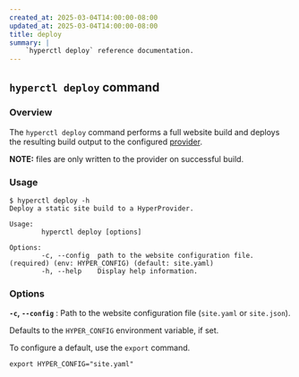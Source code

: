 ```yaml
---
created_at: 2025-03-04T14:00:00-08:00
updated_at: 2025-03-04T14:00:00-08:00
title: deploy
summary: |
    `hyperctl deploy` reference documentation.
---
```


## `hyperctl deploy` command

<auto-toc selectors="h3,h4,h5,h6,dl dt"></auto-toc>

### Overview

The `hyperctl deploy` command performs a full website build and deploys the resulting build output to the configured [provider].

<doc-quote ht-element>

**NOTE:** files are only written to the provider on successful build.

</doc-quote>

### Usage

```plaintext
$ hyperctl deploy -h
Deploy a static site build to a HyperProvider.

Usage:
        hyperctl deploy [options]

Options:
        -c, --config  path to the website configuration file. (required) (env: HYPER_CONFIG) (default: site.yaml)
        -h, --help    Display help information.
```

<!-- TODO: add #### Example header with example build output. -->

### Options

**`-c`, `--config`**
: Path to the website configuration file (`site.yaml` or `site.json`).

  Defaults to the `HYPER_CONFIG` environment variable, if set.

  To configure a default, use the `export` command.

  ```plaintext
  export HYPER_CONFIG="site.yaml"
  ```

<!-- Links -->
[provider]: /docs/reference/cms/providers/
